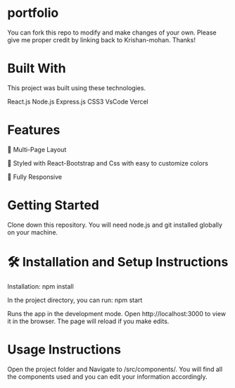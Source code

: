 # portfolio

You can fork this repo to modify and make changes of your own. Please give me proper credit by linking back to Krishan-mohan. Thanks!

# Built With

This project was built using these technologies.

React.js
Node.js
Express.js
CSS3
VsCode
Vercel

# Features
📖 Multi-Page Layout

🎨 Styled with React-Bootstrap and Css with easy to customize colors

📱 Fully Responsive

# Getting Started
Clone down this repository. You will need node.js and git installed globally on your machine.

# 🛠 Installation and Setup Instructions
Installation: npm install

In the project directory, you can run: npm start

Runs the app in the development mode.
Open http://localhost:3000 to view it in the browser. The page will reload if you make edits.

# Usage Instructions
Open the project folder and Navigate to /src/components/.
You will find all the components used and you can edit your information accordingly.
